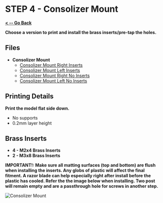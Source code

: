 # STEP 4 - Consolizer Mount

**[< -- Go Back](../README.md)**

**Choose a version to print and install the brass inserts/pre-tap the holes.**

## Files

* **Consolizer Mount**
	* [Consolizer Mount Right Inserts](../Models/Consolizer_Mount_Right_Inserts.3mf)
	* [Consolizer Mount Left Inserts](../Models/Consolizer_Mount_Left_Inserts.3mf)
	* [Consolizer Mount Right No Inserts](../Models/Consolizer_Mount_Right.3mf)
	* [Consolizer Mount Left No Inserts](../Models/Consolizer_Mount_Left.3mf)

## Printing Details

**Print the model flat side down.**

* No supports
* 0.2mm layer height

## Brass Inserts

* **4 - M2x4 Brass Inserts** 
* **2 - M3x8 Brass Inserts**

**IMPORTANT!: Make sure all matting surfaces (top and bottom) are flush when installing the inserts. Any globs of plastic will affect the final fitment. A razor blade can help especially right after install before the plastic has cooled. Refer the the image below when installing. Two post will remain empty and are a passthrough hole for screws in another step.**

![Consolizer Mount](../Images/Common/Consolizer%20Mount.png "Consolizer Mount")